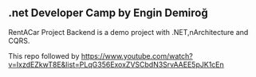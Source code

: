 ## .net Developer Camp by Engin Demiroğ


RentACar Project Backend is a demo project with .NET,nArchitecture and CQRS.


This repo followed by https://www.youtube.com/watch?v=IxzdEZkwT8E&list=PLqG356ExoxZVSCbdN3SrvAAEE5pJK1cEn
